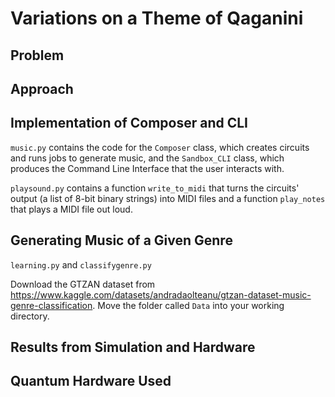 # Variations on a Theme of Qaganini

## Problem

## Approach

## Implementation of Composer and CLI

`music.py` contains the code for the `Composer` class, which creates circuits and runs jobs to generate music, and the `Sandbox_CLI` class, which produces the Command Line Interface that the user interacts with.

`playsound.py` contains a function `write_to_midi` that turns the circuits' output (a list of 8-bit binary strings) into MIDI files and a function `play_notes` that plays a MIDI file out loud.

## Generating Music of a Given Genre

`learning.py` and `classifygenre.py`

Download the GTZAN dataset from https://www.kaggle.com/datasets/andradaolteanu/gtzan-dataset-music-genre-classification. Move the folder called `Data` into your working directory.

## Results from Simulation and Hardware

## Quantum Hardware Used
